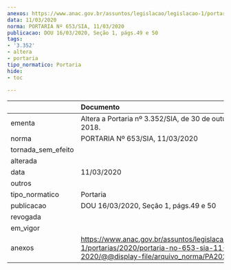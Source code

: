```yaml
---
anexos: https://www.anac.gov.br/assuntos/legislacao/legislacao-1/portarias/2020/portaria-no-653-sia-11-03-2020/@@display-file/arquivo_norma/PA2020-0653.pdf
data: 11/03/2020
norma: PORTARIA Nº 653/SIA, 11/03/2020
publicacao: DOU 16/03/2020, Seção 1, págs.49 e 50
tags:
- '3.352'
- altera
- portaria
tipo_normatico: Portaria
hide: 
- toc 
 
---
```


|                    | Documento                                                                                                                                           |
|:-------------------|:----------------------------------------------------------------------------------------------------------------------------------------------------|
| ementa             | Altera a Portaria nº 3.352/SIA, de 30 de outubro de 2018.                                                                                           |
| norma              | PORTARIA Nº 653/SIA, 11/03/2020                                                                                                                     |
| tornada_sem_efeito |                                                                                                                                                     |
| alterada           |                                                                                                                                                     |
| data               | 11/03/2020                                                                                                                                          |
| outros             |                                                                                                                                                     |
| tipo_normatico     | Portaria                                                                                                                                            |
| publicacao         | DOU 16/03/2020, Seção 1, págs.49 e 50                                                                                                               |
| revogada           |                                                                                                                                                     |
| em_vigor           |                                                                                                                                                     |
| anexos             | https://www.anac.gov.br/assuntos/legislacao/legislacao-1/portarias/2020/portaria-no-653-sia-11-03-2020/@@display-file/arquivo_norma/PA2020-0653.pdf |